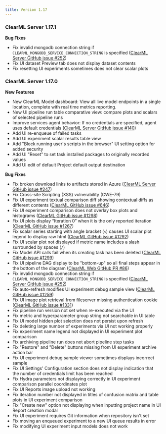 ```yaml
---
title: Version 1.17
---
```


### ClearML Server 1.17.1

**Bug Fixes**
* Fix invalid mongodb connection string if `CLEARML_MONGODB_SERVICE_CONNECTION_STRING` is specified ([ClearML Server GitHub issue #252](https://github.com/clearml/clearml-server/issues/252))
* Fix UI dataset Preview tab does not display dataset contents
* Fix resetting UI experiments sometimes does not clear scalar plots

### ClearML Server 1.17.0

**New Features**
* New ClearML Model dashboard: View all live model endpoints in a single location, complete with real time metrics reporting.
* New UI pipeline run table comparative view: compare plots and scalars of selected pipeline runs
* Improve services agent behavior: If no credentials are specified, agent uses default credentials ([ClearML Server GitHub issue #140](https://github.com/clearml/clearml-server/issues/140))
* Add UI re-enqueue of failed tasks
* Add UI experiment scalar results table view
* Add "Block running user's scripts in the browser" UI setting option for added security
* Add UI "Reset" to set task installed packages to originally recorded values
* Add UI edit of default Project default output destination

**Bug Fixes**
* Fix broken download links to artifacts stored in Azure ([ClearML Server GitHub issue #247](https://github.com/clearml/clearml-server/issues/247))
* Fix Cross-site Scripting (XSS) vulnerability (CWE-79)
* Fix UI experiment textual comparison diff showing contextual diffs as different contents ([ClearML GitHub issue #646](https://github.com/clearml/clearml/issues/646))
* Fix UI experiment comparison does not overlay box plots and histograms ([ClearML GitHub issue #1298](https://github.com/clearml/clearml/issues/1298))
* Fix UI plots display “Iteration 0” when it is the only reported iteration ([ClearML GitHub issue #1267](https://github.com/clearml/clearml/issues/1267))
* Fix scalar series starting with angle bracket (`<`) causes UI scalar plot legend to display raw html ([ClearML GitHub issue #1292](https://github.com/clearml/clearml/issues/1292))
* Fix UI scalar plot not displayed if metric name includes a slash surrounded by spaces (`/`)
* Fix Model API calls fail when its creating task has been deleted ([ClearML GitHub issue #1299](https://github.com/clearml/clearml/issues/1299))
* Fix UI pipeline DAG display to be "bottom-up" so all final steps appear in the bottom of the diagram ([ClearML Web GitHub PR #86](https://github.com/clearml/clearml-web/pull/86))
* Fix invalid mongodb connection string if `CLEARML_MONGODB_SERVICE_CONNECTION_STRING` is specified ([ClearML Server GitHub issue #252](https://github.com/clearml/clearml-server/issues/252))
* Fix auto-refresh modifies UI experiment debug sample view ([ClearML GitHub issue #1259](https://github.com/clearml/clearml/issues/1259))
* Fix UI image plot retrieval from fileserver missing authentication cookie ([ClearML GitHub issue #1331](https://github.com/clearml/clearml/issues/1331))
* Fix pipeline run version not set when re-executed via the UI
* Fix metric and hyperparameter group string not searchable in UI table
* Fix UI model hidden plot selection does not persist upon refresh
* Fix deleting large number of experiments via UI not working properly
* Fix experiment name legend not displayed in UI experiment plot comparison
* Fix archiving pipeline run does not abort pipeline step tasks
* Fix "Restore" and "Delete" buttons missing from UI experiment archive action bar
* Fix UI experiment debug sample viewer sometimes displays incorrect sample
* Fix UI Settings' Configuration section does not display indication that the number of credentials limit has been reached
* Fix Hydra parameters not displaying correctly in UI experiment comparison parallel coordinates plot
* Fix UI Reports image upload not working
* Fix iteration number not displayed in titles of confusion matrix and table plots in UI experiment comparison
* Fix "Create new" option not displaying when inputting project name in UI Report creation modal
* Fix UI experiment requires Git information when repository isn't set
* Fix moving an enqueued experiment to a new UI queue results in error
* Fix modifying UI experiment input models does not work